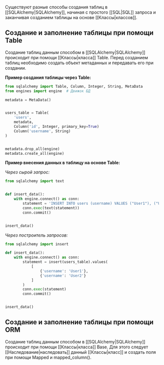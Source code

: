 Существуют разные способы создания таблиц в [[SQLAlchemy|SQLAlchemy]], начиная с простого [[SQL|SQL]] запроса и заканчивая созданием таблицы на основе [[Классы|классов]].
## Создание и заполнение таблицы при помощи Table

Создание таблиц данным способом в [[SQLAlchemy|SQLAlchemy]] происходит при помощи [[Классы|класса]] Table. Перед созданием таблиц необходимо создать объект метаданных и передавать его при создании.

**Пример создания таблицы через Table:**

```Python
from sqlalchemy import Table, Column, Integer, String, MetaData
from engines import engine  # Движок БД

metadata = MetaData()


users_table = Table(
	'users',
	metadata,
	Column('id', Integer, primary_key=True)
	Column('username', String)
)


metadata.drop_all(engine)
metadata.create_all(engine)
```

**Пример внесения данных в таблицу на основе Table:**

*Через сырой запрос:*

```Python
from sqlalchemy import text


def insert_data():
	with engine.connect() as conn:
		statement = 'INSERT INTO users (username) VALUES ("User1"), ("User2")'
		conn.exec(text(statement))
		conn.commit()


insert_data()
```

*Через построитель запросов:*

```Python
from sqlalchemy import insert

def insert_data():
	with engine.connect() as conn:
		statement = insert(users_table).values(
			[
				{'username': 'User1'},
				{'username': 'User2'}
			]
		)
		conn.exec(statement)
		conn.commit()


insert_data()
```

## Создание и заполнение таблицы при помощи ORM

Создание таблиц данным способом в [[SQLAlchemy|SQLAlchemy]] происходит при помощи [[Классы|класcа]] Base. Для этого следует [[Наследование|наследовать]] данный [[Классы|класс]]  и создать поля при помощи Mapped и mapped_column().